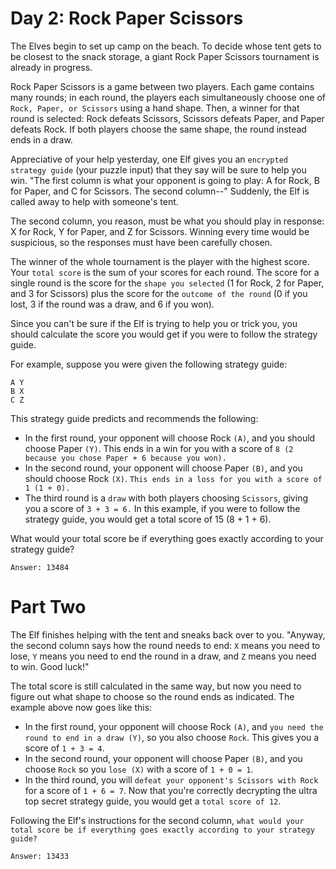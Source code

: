 # Day 2: Rock Paper Scissors

The Elves begin to set up camp on the beach. To decide whose tent gets to be closest to the snack storage, a giant Rock Paper Scissors tournament is already in progress.

Rock Paper Scissors is a game between two players. Each game contains many rounds; in each round, the players each simultaneously choose one of `Rock, Paper, or Scissors` using a hand shape. Then, a winner for that round is selected: Rock defeats Scissors, Scissors defeats Paper, and Paper defeats Rock. If both players choose the same shape, the round instead ends in a draw.

Appreciative of your help yesterday, one Elf gives you an `encrypted strategy guide` (your puzzle input) that they say will be sure to help you win. "The first column is what your opponent is going to play: A for Rock, B for Paper, and C for Scissors. The second column--" Suddenly, the Elf is called away to help with someone's tent.

The second column, you reason, must be what you should play in response: X for Rock, Y for Paper, and Z for Scissors. Winning every time would be suspicious, so the responses must have been carefully chosen.

The winner of the whole tournament is the player with the highest score. Your `total score` is the sum of your scores for each round. The score for a single round is the score for the `shape you selected` (1 for Rock, 2 for Paper, and 3 for Scissors) plus the score for the `outcome of the round` (0 if you lost, 3 if the round was a draw, and 6 if you won).

Since you can't be sure if the Elf is trying to help you or trick you, you should calculate the score you would get if you were to follow the strategy guide.

For example, suppose you were given the following strategy guide:

```
A Y
B X
C Z
```

This strategy guide predicts and recommends the following:

- In the first round, your opponent will choose Rock `(A)`, and you should choose Paper `(Y)`. This ends in a win for you with a score of `8 (2 because you chose Paper + 6 because you won).`
- In the second round, your opponent will choose Paper `(B)`, and you should choose Rock `(X)`. `This ends in a loss for you with a score of 1 (1 + 0).`
- The third round is a `draw` with both players choosing `Scissors`, giving you a score of `3 + 3 = 6.`
  In this example, if you were to follow the strategy guide, you would get a total score of 15 (8 + 1 + 6).

What would your total score be if everything goes exactly according to your strategy guide?

```
Answer: 13484
```

# Part Two

The Elf finishes helping with the tent and sneaks back over to you. "Anyway, the second column says how the round needs to end: `X` means you need to lose, `Y` means you need to end the round in a draw, and `Z` means you need to win. Good luck!"

The total score is still calculated in the same way, but now you need to figure out what shape to choose so the round ends as indicated. The example above now goes like this:

- In the first round, your opponent will choose Rock `(A)`, and `you need the round to end in a draw (Y)`, so you also choose `Rock`. This gives you a score of `1 + 3 = 4`.
- In the second round, your opponent will choose Paper `(B)`, and you choose `Rock` so you `lose (X)` with a score of `1 + 0 = 1`.
- In the third round, you will `defeat your opponent's Scissors with Rock` for a score of `1 + 6 = 7`.
  Now that you're correctly decrypting the ultra top secret strategy guide, you would get a `total score of 12`.

Following the Elf's instructions for the second column, `what would your total score be if everything goes exactly according to your strategy guide?`

```
Answer: 13433
```
